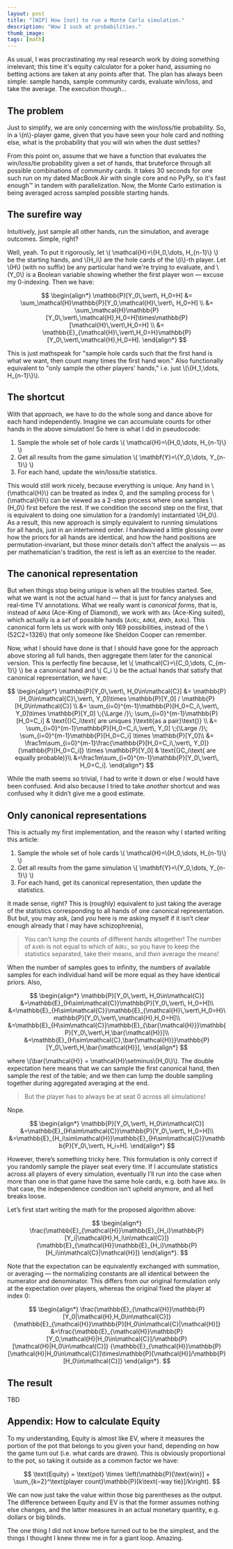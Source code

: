 ```yaml
---
layout: post
title: "[WIP] How [not] to run a Monte Carlo simulation."
description: "Wow I suck at probabilities."
thumb_image: 
tags: [math]
---
```


As usual, I was procrastinating my real research work by doing something irrelevant; this time it's equity calculator for a poker hand, assuming no betting actions are taken at any points after that. The plan has always been simple: sample hands, sample community cards, evaluate win/loss, and take the average. The execution though...

## The problem

Just to simplify, we are only concerning with the win/loss/tie probability. So, in a \\(n\\)-player game, given that you have seen your hole card and nothing else, what is the probability that you will win when the dust settles?

From this point on, assume that we have a function that evaluates the win/loss/tie probability given a set of hands, that bruteforce through all possible combinations of community cards. It takes 30 seconds for one such run on my dated MacBook Air with single core and no PyPy, so it's fast enough™️ in tandem with parallelization. Now, the Monte Carlo estimation is being averaged across sampled possible starting hands.

## The surefire way
Intuitively, just sample all other hands, run the simulation, and average outcomes. Simple, right?

Well, yeah. To put it rigorously, let \\( \mathcal{H}=\\\{H_0,\dots, H_{n-1}\\\} \\) be the starting hands, and \\(H_i\\) are the hole cards of the \\(i\\)-th player. Let \\(H\\) (with no suffix) be any particular hand we're trying to evaluate, and \\(Y_0\\) is a Boolean variable showing whether the first player won — excuse my 0-indexing. Then we have:

$$
\begin{align*}
\mathbb{P}[Y_0\,\vert\, H_0=H]
&= \sum_\mathcal{H}\mathbb{P}[Y_0,\mathcal{H}\,\vert\, H_0=H] \\
&= \sum_\mathcal{H}\mathbb{P}[Y_0\,\vert\,\mathcal{H},H_0=H]\times\mathbb{P}[\mathcal{H}\,\vert\,H_0=H] \\
&= \mathbb{E}_{\mathcal{H}\,\vert\,H_0=H}\mathbb{P}[Y_0\,\vert\,\mathcal{H},H_0=H].
\end{align*}
$$

This is just mathspeak for "sample hole cards such that the first hand is what we want, then count many times the first hand won." Also functionally equivalent to "only sample the other players' hands," i.e. just \\(\\\{H_1,\dots, H_{n-1}\\\}\\).

## The shortcut
With that approach, we have to do the whole song and dance above for each hand independently. Imagine we can accumulate counts for other hands in the above simulation! So here is what I did in pseudocode:

1. Sample the whole set of hole cards \\( \mathcal{H}=\\\{H_0,\dots, H_{n-1}\\\} \\)
2. Get all results from the game simulation \\( \mathbf{Y}=\\\{Y_0,\dots, Y_{n-1}\\\} \\)
3. For each hand, update the win/loss/tie statistics.

This would still work nicely, because everything is unique. Any hand in \\(\mathcal{H}\\) can be treated as index 0, and the sampling process for \\(\mathcal{H}\\) can be viewed as a 2-step process where one samples \\(H_0\\) first before the rest. If we condition the second step on the first, that is equivalent to doing one simulation for a (randomly) instantiated \\(H_0\\). As a result, this new approach is simply equivalent to running simulations for all hands, just in an intertwined order. I handwavied a little glossing over how the priors for all hands are identical, and how the hand positions are permutation-invariant, but those minor details don't affect the analysis — as per mathematician's tradition, the rest is left as an exercise to the reader.
<!-- Note that while \\(H_0\\) is randomly determined, the variable is already instantiated when we condition . -->

## The canonical representation
But when things stop being unique is when all the troubles started. See, what we want is not the actual hand — that is just for fancy analyses and real-time TV annotations. What we really want is *canonical forms*, that is, instead of `AdKd` (Ace-King of Diamond), we work with `AKs` (Ace-King suited), which actually is a *set* of possible hands (`AcKc`, `AdKd`, `AhKh`, `AsKs`). This canonical form lets us work with only 169 possibilities, instead of the \\(52C2=1326\\) that only someone like Sheldon Cooper can remember.

Now, what I should have done is that I should have gone for the approach above storing all full hands, then aggregate them later for the canonical version. This is perfectly fine because, let \\( \mathcal{C}=\\\{C_0,\dots, C_{m-1}\\\} \\) be a canonical hand and \\( C_i \\) be the actual hands that satisfy that canonical representation, we have:

$$
\begin{align*}
\mathbb{P}[Y_0\,\vert\, H_0\in\mathcal{C}]
&= \mathbb{P}[H_0\in\mathcal{C}\,\vert\, Y_0]\times \mathbb{P}[Y_0] / \mathbb{P}[H_0\in\mathcal{C}] \\
&= \sum_{i=0}^{m-1}\mathbb{P}[H_0=C_i\,\vert\, Y_0]\times \mathbb{P}[Y_0] \;{\Large /}\; \sum_{i=0}^{m-1}\mathbb{P}[H_0=C_i] & \text{(}C_i\text{ are uniques }\textit{as a pair}\text{)} \\
&= \sum_{i=0}^{m-1}\mathbb{P}[H_0=C_i\,\vert\, Y_0] \;{\Large /}\; \sum_{i=0}^{m-1}\mathbb{P}[H_0=C_i] \times \mathbb{P}[Y_0]\\
&= \frac1m\sum_{i=0}^{m-1}\frac{\mathbb{P}[H_0=C_i\,\vert\, Y_0]}{\mathbb{P}[H_0=C_i]} \times \mathbb{P}[Y_0] & \text{(}C_i\text{ are equally probable)}\\
&=\frac1m\sum_{i=0}^{m-1}\mathbb{P}[Y_0\,\vert\, H_0=C_i].
\end{align*}
$$

While the math seems so trivial, I had to write it down or else _I_ would have been confused. And also because I tried to take _another_ shortcut and was confused why it didn’t give me a good estimate.

## **Only** canonical representations
This is actually my first implementation, and the reason why I started writing this article:

1. Sample the whole set of hole cards \\( \mathcal{H}=\\\{H_0,\dots, H_{n-1}\\\} \\)
2. Get all results from the game simulation \\( \mathbf{Y}=\\\{Y_0,\dots, Y_{n-1}\\\} \\)
3. For each hand, get its canonical representation, then update the statistics.

It made sense, right? This is (roughly) equivalent to just taking the average of the statistics corresponding to all hands of one canonical representation. But but, you may ask, (and _you_ here is me asking myself if it isn’t clear enough already that I may have schizophrenia),

> You can’t lump the counts of different hands altogether! The number of `AsKh` is not equal to which of `AdKc`, so you have to keep the statistics separated, take their means, and _then_ average the means!

When the number of samples goes to infinity, the numbers of available samples for each individual hand will be more equal as they have identical priors. Also,

$$
\begin{align*}
\mathbb{P}[Y_0\,\vert\, H_0\in\mathcal{C}]
&=\mathbb{E}_{H\sim\mathcal{C}}\mathbb{P}[Y_0\,\vert\, H_0=H]\\
&=\mathbb{E}_{H\sim\mathcal{C}}\mathbb{E}_{\mathcal{H}\,\vert\,H_0=H}\mathbb{P}[Y_0\,\vert\,\mathcal{H},H_0=H]\\
&=\mathbb{E}_{H\sim\mathcal{C}}\mathbb{E}_{\bar{\mathcal{H}}}\mathbb{P}[Y_0\,\vert\,H,\bar{\mathcal{H}}]\\
&=\mathbb{E}_{H\sim\mathcal{C},\bar{\mathcal{H}}}\mathbb{P}[Y_0\,\vert\,H,\bar{\mathcal{H}}],
\end{align*}
$$

where \\(\bar{\mathcal{H}} = \mathcal{H}\setminus\\\{H_0\\\}\\). The double expectation here means that we can sample the first canonical hand, then sample the rest of the table; and we then can lump the double sampling together during aggregated averaging at the end.

> But the player has to always be at seat 0 across all simulations!

Nope.

$$
\begin{align*}
\mathbb{P}[Y_0\,\vert\, H_0\in\mathcal{C}]
&=\mathbb{E}_{H\sim\mathcal{C}}\mathbb{P}[Y_0\,\vert\, H_0=H]\\
&=\mathbb{E}_{H_i\sim\mathcal{H}}\mathbb{E}_{H\sim\mathcal{C}}\mathbb{P}[Y_0\,\vert\, H_i=H].
\end{align*}
$$

However, there’s something tricky here. This formulation is only correct if you randomly sample the player seat every time. If I accumulate statistics across all players of every simulation, eventually I’ll run into the case when more than one in that game have the same hole cards, e.g. both have `AKo`. In that case, the independence condition isn’t upheld anymore, and all hell breaks loose.

Let’s first start writing the math for the proposed algorithm above:

$$
\begin{align*}
\frac{\mathbb{E}_{\mathcal{H}}\mathbb{E}_{H_i}\mathbb{P}[Y_i|\mathcal{H},H_i\in\mathcal{C}]}
{\mathbb{E}_{\mathcal{H}}\mathbb{E}_{H_i}\mathbb{P}[H_i\in\mathcal{C}|\mathcal{H}]}
\end{align*}.
$$

Note that the expectation can be equivalently exchanged with summation, or averaging — the normalizing constants are all identical between the numerator and denominator. This differs from our original formulation only at the expectation over players, whereas the original fixed the player at index 0:

$$
\begin{align*}
\frac{\mathbb{E}_{\mathcal{H}}\mathbb{P}[Y_0|\mathcal{H},H_0\in\mathcal{C}]}
{\mathbb{E}_{\mathcal{H}}\mathbb{P}[H_0\in\mathcal{C}|\mathcal{H}]}
&=\frac{\mathbb{E}_{\mathcal{H}}\mathbb{P}[Y_0,\mathcal{H}|H_0\in\mathcal{C}]/\mathbb{P}[\mathcal{H}|H_0\in\mathcal{C}]}
{\mathbb{E}_{\mathcal{H}}\mathbb{P}[\mathcal{H}|H_0\in\mathcal{C}]\times\mathbb{P}[\mathcal{H}]/\mathbb{P}[H_0\in\mathcal{C}]}
\end{align*}.
$$

<!-- $$
\begin{align*}
\sum_{\mathcal{H}}\frac{\sum_{H_i}\mathbb{P}[Y_i|\mathcal{H}]\mathbb{P}[H_i\in\mathcal{C}|\mathcal{H}]}{\sum_{H_i}\mathbb{P}[H_i\in\mathcal{C}|\mathcal{H}]}
&=\sum_{\mathcal{H}}\frac{\sum_{H_i}\mathbb{P}[Y_i|\mathcal{H}]\mathbb{P}[\mathcal{H}|H_i\in\mathcal{C}]}{\sum_{H_i}\mathbb{P}[\mathcal{H}|H_i\in\mathcal{C}]} & (1) \\
&=\sum_{\mathcal{H}}\frac{\sum_{H_i}\mathbb{P}[Y_i|\mathcal{H}]\mathbb{P}[\mathcal{H}|H_i\in\mathcal{C}]}{|\mathcal{H}|\times\mathbb{P}[\mathcal{H}|H_i\in\mathcal{C}]} & (H_i\text{ are equivalent})
\end{align*}$$ -->

<!-- where \\((1)\\) happens when we multiply both the numerator and denominator with \\(\mathbb{P}[\mathcal{H}]/\mathbb{P}[H_i\in\mathcal{C}]\\), and \\(\mathbb{P}[H_i\in\mathcal{C}]\\) is identical for any hand \\(H_i\\). -->

## The result

TBD

## Appendix: How to calculate Equity
To my understanding, Equity is almost like EV, where it measures the portion of the pot that belongs to you given your hand, depending on how the game turn out (i.e. what cards are drawn). This is obviously proportional to the pot, so taking it outside as a common factor we have:

$$
\text{Equity} = \text{pot} \times \left(\mathbb{P}[\text{win}] + \sum_{k=2}^\text{player count}\mathbb{P}[k\text{-way tie}]/k\right).
$$

We can now just take the value within those big parentheses as the output. The difference between Equity and EV is that the former assumes nothing else changes, and the latter measures in an actual monetary quantity, e.g. dollars or big blinds.

The one thing I did not know before turned out to be the simplest, and the things I thought I knew threw me in for a giant loop. Amazing.
